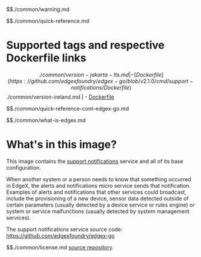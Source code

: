 $$./common/warning.md

$$./common/quick-reference.md

# Supported tags and respective Dockerfile links

$$./common/version-jakarta-lts.md |
        - [Dockerfile](https://github.com/edgexfoundry/edgex-go/blob/v2.1.0/cmd/support-notifications/Dockerfile)
$$./common/version-ireland.md |
        - [Dockerfile](https://github.com/edgexfoundry/edgex-go/blob/v2.0.0/cmd/support-notifications/Dockerfile)

$$./common/quick-reference-cont-edgex-go.md

$$./common/what-is-edgex.md

# What's in this image?

This image contains the [support notifications](https://docs.edgexfoundry.org/2.0/microservices/support/notifications/Ch-AlertsNotifications/) service and all of its base configuration.

When another system or a person needs to know that something occurred in EdgeX, the alerts and notifications micro service sends that notification. Examples of alerts and notifications that other services could broadcast, include the provisioning of a new device, sensor data detected outside of certain parameters (usually detected by a device service or rules engine) or system or service malfunctions (usually detected by system management services).

The support notifications service source code: <https://github.com/edgexfoundry/edgex-go>

$$./common/license.md
[source repository](https://github.com/edgexfoundry/edgex-go/blob/v2.1.0/Attribution.txt).
